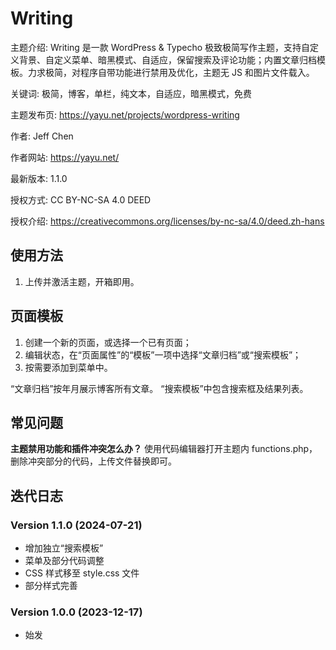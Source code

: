 # Writing

主题介绍: Writing 是一款 WordPress & Typecho 极致极简写作主题，支持自定义背景、自定义菜单、暗黑模式、自适应，保留搜索及评论功能；内置文章归档模板。力求极简，对程序自带功能进行禁用及优化，主题无 JS 和图片文件载入。

关键词: 极简，博客，单栏，纯文本，自适应，暗黑模式，免费

主题发布页: https://yayu.net/projects/wordpress-writing

作者: Jeff Chen

作者网站: https://yayu.net/

最新版本: 1.1.0

授权方式: CC BY-NC-SA 4.0 DEED

授权介绍: https://creativecommons.org/licenses/by-nc-sa/4.0/deed.zh-hans


## 使用方法

1. 上传并激活主题，开箱即用。


## 页面模板

1. 创建一个新的页面，或选择一个已有页面；
2. 编辑状态，在“页面属性”的“模板”一项中选择“文章归档”或“搜索模板”；
3. 按需要添加到菜单中。

“文章归档”按年月展示博客所有文章。
“搜索模板”中包含搜索框及结果列表。


## 常见问题

__主题禁用功能和插件冲突怎么办？__
使用代码编辑器打开主题内 functions.php，删除冲突部分的代码，上传文件替换即可。


## 迭代日志

### Version 1.1.0 (2024-07-21)
- 增加独立“搜索模板”
- 菜单及部分代码调整
- CSS 样式移至 style.css 文件
- 部分样式完善

### Version 1.0.0 (2023-12-17)
- 始发